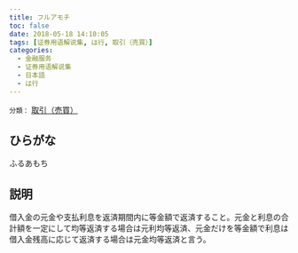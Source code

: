 ```yaml
---
title: フルアモチ
toc: false
date: 2018-05-18 14:10:05
tags: [证券用语解说集, は行, 取引（売買）]
categories:
  - 金融服务
  - 证券用语解说集
  - 日本語
  - は行
---
```


`分類：` [取引（売買）](/tags/取引（売買）/)

## ひらがな

ふるあもち

## 説明

借入金の元金や支払利息を返済期間内に等金額で返済すること。元金と利息の合計額を一定にして均等返済する場合は元利均等返済、元金だけを等金額で利息は借入金残高に応じて返済する場合は元金均等返済と言う。
